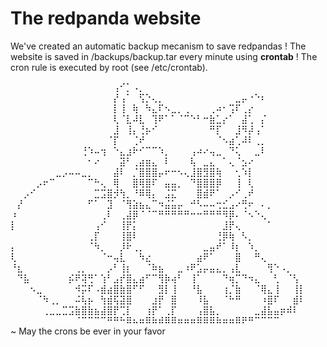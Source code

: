# The redpanda website

We've created an automatic backup mecanism to save redpandas !
The website is saved in /backups/backup.tar every minute using **crontab** !
The cron rule is executed by root (see /etc/crontab).

⠀⠀⠀⠀⠀⠀⠀⠀⠀⠀⠀⠀⠀⠀⠀⠀⢠⠊⡁⠠⡀⠀⠀⠀⠀⠀⠀⠀⠀⠀⠀⠀⠀⠀⠀⠀⠀⠀⠀⠀⠀⠀⠀⠀⠀⠀
⠀⠀⠀⠀⠀⠀⠀⠀⠀⠀⠀⠀⠀⠀⠀⠀⡜⢠⠁⠀⢫⡑⢄⡀⠀⠀⠀⠀⠀⠀⠀⠀⠀⠀⠀⣀⡤⠐⠑⠆⠀⠀⠀⠀⠀⠀
⠀⠀⠀⠀⠀⠀⠀⠀⠀⠀⠀⠀⠀⠀⠀⠀⡇⢸⠀⢷⠀⠳⣄⠏⠢⣀⡀⢀⠀⠀⠀⢀⠴⠂⢩⠏⢀⡔⠀⠀⠀⠀⠀⠀⠀⠀
⠀⠀⠀⠀⠀⠀⠀⠀⠀⠀⠀⠀⠀⠀⠀⠀⢇⠈⣇⠼⣇⠀⢹⠟⠁⠁⠈⠉⠑⠃⠒⣷⣁⡔⠁⠀⣼⢁⠀⡌⠀⠀⠀⠀⠀⠀
⠀⠀⠀⠀⠀⠀⠀⠀⠀⠀⠀⠀⠀⠀⠀⠀⣸⠀⢸⡄⢘⡦⠊⠀⠀⠀⠀⠀⠀⠀⠀⠛⡏⠀⠀⣸⠻⡼⢠⠁⠀⠀⠀⠀⠀⠀
⠀⠀⠀⠀⠀⠀⠀⠀⠀⠀⠀⠀⠀⠀⠀⠈⡏⠀⠀⢈⠞⠀⠀⠀⠀⠀⠀⠀⠀⠀⠀⠀⠈⠢⣴⢁⠼⠇⢀⡀⠀⠀⠀⠀⠀⠀
⠀⠀⠀⠀⠀⠀⠀⠀⠀⠀⠀⢘⠱⠤⢲⠀⠑⣄⣰⠗⠊⠉⠉⠱⡀⠀⠀⠀⢠⠴⠔⢤⣀⠀⠙⢅⠀⠀⣀⠇⠀⠀⠀⠀⠀⠀
⠀⠀⠀⠀⠀⠀⠀⠀⠀⠀⠀⠀⠂⠔⠀⠀⠀⣽⠃⢀⣴⣶⣄⠀⠇⠀⠀⠀⢧⠀⣀⣄⠀⠁⢄⠈⣢⠔⠀⠀⠀⠀⠀⠀⠀⠀
⠀⠀⠀⠀⠀⠀⠀⣀⡠⠤⠤⣀⡀⠀⠀⠀⣼⠇⠀⡈⣿⣿⣿⡤⠖⠒⠢⢄⣸⣿⣻⣿⢷⠀⠀⢂⠱⡇⠀⠀⠀⠀⠀⠀⠀⠀
⠀⠀⠀⠀⡠⠖⠉⠀⠀⠀⠀⠀⠉⠓⢄⠀⢿⠀⠀⣿⢿⣿⠏⠀⣤⣤⡀⠀⠙⣿⣿⣿⡿⠀⠀⢸⠀⢇⠀⠀⠀⠀⠀⠀⠀⠀
⠀⠀⡠⠊⠀⠀⠀⠀⠀⠀⠀⠀⠀⣉⣩⣿⡺⢳⡀⠘⠿⢿⡄⠀⣨⣍⠀⠀⠀⣿⣾⠟⠁⠀⡠⠊⢀⠞⠀⠀⠀⠀⠀⠀⠀⠀
⠀⡜⠀⠀⠀⠀⠀⠀⠀⠀⠀⠀⠋⠁⠀⣹⠀⠈⢻⣵⣦⣄⠉⠲⣬⣥⡤⠀⠚⠣⠤⠤⢒⣊⣠⠔⢛⠖⠀⠄⡀⠀⠀⠀⠀⠀
⠰⠀⠀⠀⠀⠀⠀⠀⠀⠀⠀⠀⠀⠀⢀⠇⠀⢀⣼⡿⠈⠈⠉⠛⠛⠛⠛⠛⠒⠒⠛⠛⠛⠻⡿⠄⠈⠢⠑⢄⠀⠀⠀⠀⠀⠀
⡇⠀⠀⠀⠀⠀⠀⠀⠀⠀⠀⠀⠀⢠⠊⠀⠀⢸⡟⡅⠀⠀⠀⠀⠀⠀⠀⠀⠀⠀⠀⠀⠀⣸⡟⢄⠀⠀⠀⠀⠁⠀⠀⠀⠀⠀
⠀⠀⠀⠀⠀⠀⠀⠀⠀⠀⠀⠀⢀⡏⠀⠀⠀⢸⣿⠇⠀⠀⠀⠀⠀⠀⠀⠀⠀⠀⠀⠀⢘⡿⢷⠀⠣⡀⠀⠀⠀⠀⠀⠀⠀⠀
⡄⠀⠀⠀⠀⠀⠀⠀⠀⠀⠀⠀⠈⠳⡀⠀⠀⡸⠗⢀⡀⠀⠀⠀⠀⠀⠀⠀⠀⠀⣀⣤⠞⠁⠸⡆⠀⠱⡀⠀⠀⠀⠀⠀⠀⠀
⢇⠀⠀⠀⠀⠀⠀⠀⠀⠀⠀⠀⠀⠀⠈⠒⢤⣇⠀⠀⠳⣔⠀⠀⠀⠀⠀⠀⠀⣴⠟⠁⠀⠀⠀⣿⠀⠀⠛⢄⠀⠀⠀⠀⠀⠀
⠘⣆⠀⠀⠀⠀⠀⠀⠀⠀⢀⡀⠀⠀⠀⡠⠃⢸⡆⠀⠀⠈⠷⣦⠀⠀⣀⠰⠟⣡⡤⣤⣄⡀⢠⣇⠀⠀⠀⠀⢻⠑⠠⡀⠀⠀
⠀⠙⣧⠀⠀⠀⠀⠀⠀⡮⠟⢽⢛⠁⢱⠃⣠⡞⣿⣄⣴⠋⠉⢻⡷⢴⠃⠀⢸⠁⠀⠀⠀⠙⢶⡉⠙⠲⣄⠀⠀⢃⠀⠈⢣⠀
⠀⠀⠀⠢⣀⠀⠀⠀⠀⠀⠺⡭⠏⠠⣾⣴⣿⣷⣿⠋⠋⠀⠀⣻⡇⢸⠀⠀⠘⣧⠀⠀⠀⢰⡈⣷⠀⠀⠈⢿⣄⢸⠀⠀⢸⡇
⠀⠀⠀⠀⠈⠳⢀⡀⠀⠀⠬⢧⡦⠀⢳⣾⢯⣽⣿⠀⠀⠀⣰⡟⠀⣿⠀⠀⠀⠸⣧⠀⠀⠈⠓⠛⠀⠀⠀⠰⣿⠏⠀⠀⣾⠇
⠀⠀⠀⠀⠀⢀⣀⣀⣉⣩⣷⣿⣷⣦⣼⣿⡟⢉⡇⠀⠀⢰⡟⠁⢀⡏⠀⠀⠀⢠⣿⣧⡀⠀⠀⠀⠀⠀⣀⣼⣧⣤⡶⠾⠇⠀
⠀⠀⠀⠀⠀⠀⠀⠀⠀⠀⠈⠉⠉⠉⠉⠛⠛⠓⠿⠦⠶⠿⠷⠾⠿⠿⠶⠶⠶⠿⠿⠿⠷⠶⠶⠿⠟⠛⠉⠉⠉⠉⠀⠀⠀⠀
~ May the crons be ever in your favor
